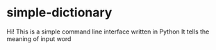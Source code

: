 # simple-dictionary
Hi! This is a simple command line interface written in Python
It tells the meaning of input word
